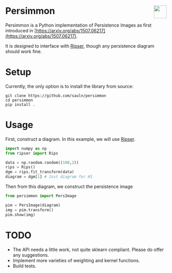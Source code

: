 # Persimmon <img align="right" width="40" height="40" src="https://imgur.com/8p6VwFm">

Persimmon is a Python implementation of Persistence Images as first introduced in [https://arxiv.org/abs/1507.06217](https://arxiv.org/abs/1507.06217).

It is designed to interface with [Ripser](https://github.com/sauln/ripser), though any persistence diagram should work fine.

# Setup

Currently, the only option is to install the library from source:

```
git clone https://github.com/sauln/persimmon
cd persimmon
pip install .
```


# Usage

First, construct a diagram. In this example, we will use [Ripser](https://github.com/sauln/ripser).

``` Python
import numpy as np
from ripser import Rips

data = np.random.random((100,2))
rips = Rips()
dgm = rips.fit_transform(data)
diagram = dgm[1] # Just diagram for H1
```

Then from this diagram, we construct the persistence image

``` Python
from persimmon import PersImage

pim = PersImage(diagram)
img = pim.transform()
pim.show(img)
```


# TODO

- The API needs a little work, not quite sklearn compliant. Please do offer any suggestions.
- Implement more varieties of weighting and kernel functions.
- Build tests.

